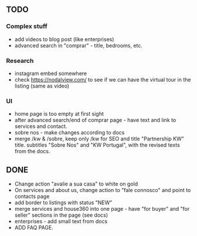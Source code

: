## TODO

### Complex stuff

- add videos to blog post (like enterprises)
- advanced search in "comprar" - title, bedrooms, etc.

### Research

- instagram embed somewhere
- check https://nodalview.com/ to see if we can have the virtual tour in the listing (same as video)

### UI

- home page is too empty at first sight
- after advanced search/end of comprar page - have text and link to services and contact.
- sobre nos - make changes according to docs
- merge /kw & /sobre, keep only /kw for SEO and title "Partnership KW" title. subtitles "Sobre Nos" and "KW Portugal", with the revised texts from the docs.

## DONE

- Change action "avalie a sua casa" to white on gold
- On services and about us, change action to "fale connosco" and point to contacts page
- add border to listings with status "NEW"
- merge services and house360 into one page - have "for buyer" and "for seller" sections in the page (see docs)
- enterprises - add small text from docs
- ADD FAQ PAGE.
